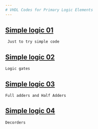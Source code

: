 ```yaml
---
# VHDL Codes for Primary Logic Elements
---
```


## [Simple logic 01](https://github.com/NirmalKBandara/VHDL-labs-01/tree/main/Lab_01)
``` Just to try simple code```
## [Simple logic 02](https://github.com/NirmalKBandara/VHDL-labs-01/tree/main/Lab02)
```Logic gates```
## [Simple logic 03](https://github.com/NirmalKBandara/VHDL-labs-01/tree/main/Lab_03)
```Full adders and Half Adders ```
## [Simple logic 04](https://github.com/NirmalKBandara/VHDL-labs-01/tree/main/Lab_01)
```Decorders```
